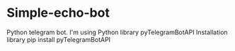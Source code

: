 # Simple-echo-bot
Python telegram bot.
I'm using Python library pyTelegramBotAPI
Installation library
pip install pyTelegramBotAPI

